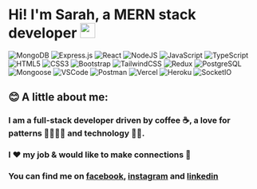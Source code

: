 # Hi! I'm Sarah, a MERN stack developer <img src="https://user-images.githubusercontent.com/82496944/158371286-0c66705f-081a-4d63-923f-6f8a781778a5.gif" width="30px">

<!--
**sgf-HonestAnt/sgf-HonestAnt** is a ✨ _special_ ✨ repository because its `README.md` (this file) appears on your GitHub profile.

Here are some ideas to get you started:

- 🔭 I’m currently working on ...
- 🌱 I’m currently learning ...
- 👯 I’m looking to collaborate on ...
- 🤔 I’m looking for help with ...
- 💬 Ask me about ...
- 📫 How to reach me: ...
- 😄 Pronouns: ...
- ⚡ Fun fact: ...
-->

<!-- ### I'm currently working on my <a href="https://portfolio-sgf-honestant.vercel.app/">portfolio</a>.
 -->
![MongoDB](https://img.shields.io/badge/MongoDB-darkgreen?style=plastic&logo=mongodb) 
![Express.js](https://img.shields.io/badge/Express.js-darkgreen?style=plastic&logo=express) 
![React](https://img.shields.io/badge/React-darkgreen?style=plastic&logo=react) 
![NodeJS](https://img.shields.io/badge/Node.js-darkgreen?style=plastic&logo=node.js)
![JavaScript](https://img.shields.io/badge/JavaScript-2a2a2a?style=plastic&logo=javascript) 
![TypeScript](https://img.shields.io/badge/TypeScript-2a2a2a?style=plastic&logo=typescript) 
![HTML5](https://img.shields.io/badge/Html5-2a2a2a?style=plastic&logo=html5) 
![CSS3](https://img.shields.io/badge/Css3-2a2a2a?style=plastic&logo=css3) 
![Bootstrap](https://img.shields.io/badge/Bootstrap-2a2a2a?style=plastic&logo=bootstrap) 
![TailwindCSS](https://img.shields.io/badge/TailwindCSS-2a2a2a?style=plastic&logo=tailwindcss) 
![Redux](https://img.shields.io/badge/Redux-2a2a2a?style=plastic&logo=redux) 
![PostgreSQL](https://img.shields.io/badge/PostgreSQL-2a2a2a?style=plastic&logo=postgresql) 
![Mongoose](https://img.shields.io/badge/Mongoose-2a2a2a?style=plastic&logo=npm) 
![VSCode](https://img.shields.io/badge/VsCode-2a2a2a?style=plastic&logo=vscode) 
![Postman](https://img.shields.io/badge/Postman-2a2a2a?style=plastic&logo=postman) 
![Vercel](https://img.shields.io/badge/Vercel-2a2a2a?style=plastic&logo=vercel) 
![Heroku](https://img.shields.io/badge/Heroku-2a2a2a?style=plastic&logo=heroku) 
![SocketIO](https://img.shields.io/badge/Socket.io-2a2a2a?style=plastic&logo=socket.io)

<!-- ## 📈 My stats:

<a href="https://github.com/sgf-HonestAnt/sgf-HonestAnt">
  <img align="center" src="https://github-readme-stats.vercel.app/api/top-langs/?username=sgf-HonestAnt&hide=java,html,tex&title_color=ffffff&text_color=c9cacc&icon_color=2bbc8a&bg_color=1d1f21&langs_count=3" />
</a>
<a href="https://github.com/sgf-HonestAnt/sgf-HonestAnt">
  <img align="center" src="https://github-readme-stats.vercel.app/api?username=sgf-HonestAnt&show_icons=true&line_height=27&count_private=true&title_color=ffffff&text_color=c9cacc&icon_color=2bbc8a&bg_color=1d1f21" alt="Sarah's GitHub Stats" />
</a> -->

<!-- <a href="https://github.com/sgf-HonestAnt/Bamboo_FE">
  <img align="center" src="https://github-readme-stats.vercel.app/api/pin/?username=sgf-HonestAnt&repo=Bamboo_FE&title_color=ffffff&text_color=c9cacc&icon_color=2bbc8a&bg_color=1d1f21" />
</a>     -->

## 😊 A little about me:

### I am a full-stack developer driven by coffee ☕, a love for patterns 🌸🌹🌸🌹 and technology 👩‍💻. 
### I ❤️ my job & would like to make connections 🤝
### You can find me on [facebook][1], [instagram][2] and [linkedin][3]

<!-- Links to your social media accounts -->

[1]: https://www.facebook.com/sarahguineverefisher
[2]: https://www.instagram.com/harkertherescue/
[3]: https://www.linkedin.com/in/sarahguineverefisher
[4]: mailto:sgfishercardiff@gmail.com
<!-- 
<a href="https://youtu.be/wH4G0BhBfBA?t=894"><img src="https://user-images.githubusercontent.com/82496944/158368842-e299f23c-7d0b-45d6-a95d-3ec34366521e.png" 
alt="SOLO CAPSTONE DEMO DAY" width="240" border="10" /></a> -->


